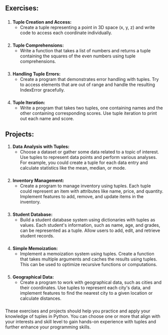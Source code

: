 ## **Exercises:**
###
1. **Tuple Creation and Access:**
   - Create a tuple representing a point in 3D space (x, y, z) and write code to access each coordinate individually.
###
2. **Tuple Comprehensions:**
   - Write a function that takes a list of numbers and returns a tuple containing the squares of the even numbers using tuple comprehensions.
###
3. **Handling Tuple Errors:**
   - Create a program that demonstrates error handling with tuples. Try to access elements that are out of range and handle the resulting IndexError gracefully.
###
4. **Tuple Iteration:**
   - Write a program that takes two tuples, one containing names and the other containing corresponding scores. Use tuple iteration to print out each name and score.
###
## **Projects:**

1. **Data Analysis with Tuples:**
   - Choose a dataset or gather some data related to a topic of interest. Use tuples to represent data points and perform various analyses. For example, you could create a tuple for each data entry and calculate statistics like the mean, median, or mode.
###
2. **Inventory Management:**
   - Create a program to manage inventory using tuples. Each tuple could represent an item with attributes like name, price, and quantity. Implement features to add, remove, and update items in the inventory.
###
3. **Student Database:**
   - Build a student database system using dictionaries with tuples as values. Each student's information, such as name, age, and grades, can be represented as a tuple. Allow users to add, edit, and retrieve student records.
###
4. **Simple Memoization:**
   - Implement a memoization system using tuples. Create a function that takes multiple arguments and caches the results using tuples. This can be used to optimize recursive functions or computations.
###
5. **Geographical Data:**
   - Create a program to work with geographical data, such as cities and their coordinates. Use tuples to represent each city's data, and implement features to find the nearest city to a given location or calculate distances.
###
These exercises and projects should help you practice and apply your knowledge of tuples in Python. You can choose one or more that align with your interests and skill level to gain hands-on experience with tuples and further enhance your programming skills.
